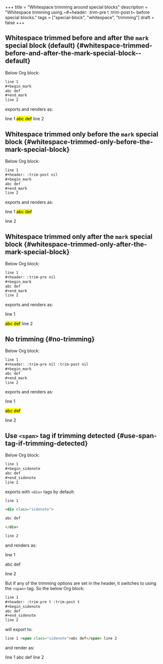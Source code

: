 +++
title = "Whitespace trimming around special blocks"
description = "Whitespace trimming using ~#+header: :trim-pre t :trim-post t~ before special blocks."
tags = ["special-block", "whitespace", "trimming"]
draft = false
+++

## Whitespace trimmed before and after the `mark` special block (default) {#whitespace-trimmed-before-and-after-the-mark-special-block--default}

Below Org block:

```org
line 1
#+begin_mark
abc def
#+end_mark
line 2
```

exports and renders as:

line 1
<mark>abc def</mark>
line 2


## Whitespace trimmed only before the `mark` special block {#whitespace-trimmed-only-before-the-mark-special-block}

Below Org block:

```org
line 1
#+header: :trim-post nil
#+begin_mark
abc def
#+end_mark
line 2
```

exports and renders as:

line 1
<mark>abc def</mark>

line 2


## Whitespace trimmed only after the `mark` special block {#whitespace-trimmed-only-after-the-mark-special-block}

Below Org block:

```org
line 1
#+header: :trim-pre nil
#+begin_mark
abc def
#+end_mark
line 2
```

exports and renders as:

line 1

<mark>abc def</mark>
line 2


## No trimming {#no-trimming}

Below Org block:

```org
line 1
#+header: :trim-pre nil :trim-post nil
#+begin_mark
abc def
#+end_mark
line 2
```

exports and renders as:

line 1

<mark>abc def</mark>

line 2


## Use `<span>` tag if trimming detected {#use-span-tag-if-trimming-detected}

Below Org block:

```org
line 1
#+begin_sidenote
abc def
#+end_sidenote
line 2
```

exports with `<div>` tags by default:

```html { linenos=table, linenostart=1 }
line 1

<div class="sidenote">

abc def

</div>

line 2
```

and renders as:

line 1

<div class="sidenote">

abc def

</div>

line 2

But if any of the trimming options are set in the header, it switches
to using the `<span>` tag. So the below Org block:

```org
line 1
#+header: :trim-pre t :trim-post t
#+begin_sidenote
abc def
#+end_sidenote
line 2
```

will export to:

```html { linenos=table, linenostart=1 }
line 1 <span class="sidenote">abc def</span> line 2
```

and render as:

line 1
<span class="sidenote">abc def</span>
line 2
